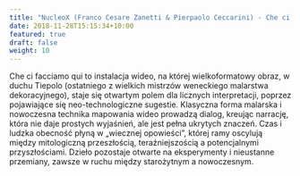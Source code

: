 ```yaml
---
title: "NucleoX (Franco Cesare Zanetti & Pierpaolo Ceccarini) - Che ci facciamo qui?"
date: 2018-11-28T15:15:34+10:00
featured: true
draft: false
weight: 10
---
```


Che ci facciamo qui to instalacja wideo, na której wielkoformatowy obraz, w duchu Tiepolo (ostatniego z wielkich mistrzów weneckiego malarstwa dekoracyjnego), staje się otwartym polem dla licznych interpretacji, poprzez pojawiające się neo-technologiczne sugestie. Klasyczna forma malarska i nowoczesna technika mapowania wideo prowadzą dialog, kreując narrację, która nie daje prostych wyjaśnień, ale jest pełna ukrytych znaczeń. Czas i ludzka obecność płyną w „wiecznej opowieści”, której ramy oscylują między mitologiczną przeszłością, teraźniejszością a potencjalnymi przyszłościami. Dzieło pozostaje otwarte na eksperymenty i nieustanne przemiany, zawsze w ruchu między starożytnym a nowoczesnym.